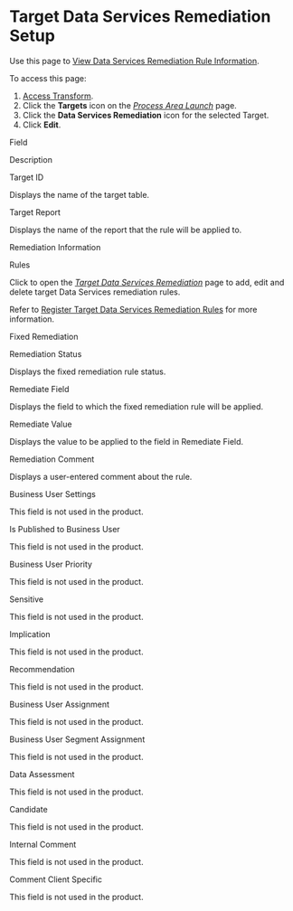 # Target Data Services Remediation Setup

<div class="use">

Use this page to [View Data Services Remediation Rule
Information](../Use_Cases/View_DS_Remediation_Rule_Information.htm).

</div>

To access this page:

1.  [Access Transform](../Config/Access_Transform.htm).
2.  Click the **Targets** icon on the *[Process Area
    Launch](Process_Area_Launch.htm)* page.
3.  Click the **Data Services Remediation** icon for the selected
    Target.
4.  Click **Edit**.

Field

Description

Target ID

Displays the name of the target table.

Target Report

Displays the name of the report that the rule will be applied to.

Remediation Information

Rules

Click to open the *[Target Data Services
Remediation](Target_DS_Remediation_H.htm)* page to add, edit and delete
target Data Services remediation rules.

Refer to [Register Target Data Services Remediation
Rules](../Use_Cases/Register_Target_DS_Remediation_Rules.htm) for more
information.

Fixed Remediation

Remediation Status

Displays the fixed remediation rule status.

Remediate Field

Displays the field to which the fixed remediation rule will be applied.

Remediate Value

Displays the value to be applied to the field in Remediate Field.

Remediation Comment

Displays a user-entered comment about the rule.

Business User Settings

This field is not used in the product.

Is Published to Business User

This field is not used in the product.

Business User Priority

This field is not used in the product.

Sensitive

This field is not used in the product.

Implication

This field is not used in the product.

Recommendation

This field is not used in the product.

Business User Assignment

This field is not used in the product.

Business User Segment Assignment

This field is not used in the product.

Data Assessment

This field is not used in the product.

Candidate

This field is not used in the product.

Internal Comment

This field is not used in the product.

Comment Client Specific

This field is not used in the product.

